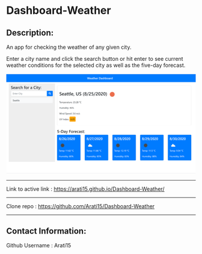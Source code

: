 # Dashboard-Weather

## Description:

An app for checking the weather of any given city.

Enter a city name and click the search button or hit enter to see current weather conditions for the selected city as well as the five-day forecast.

![Weather Dashboard](./Assets/WD.PNG)

---

Link to active link : https://arati15.github.io/Dashboard-Weather/

---

Clone repo : https://github.com/Arati15/Dashboard-Weather

---
## Contact Information:

Github Username : Arati15
